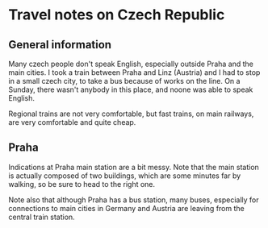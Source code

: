 Travel notes on Czech Republic
==============================

## General information

Many czech people don't speak English, especially outside Praha and the main cities. I took a train between Praha and Linz (Austria) and I had to stop in a small czech city, to take a bus because of works on the line. On a Sunday, there wasn't anybody in this place, and noone was able to speak English.

Regional trains are not very comfortable, but fast trains, on main railways, are very comfortable and quite cheap.


## Praha

Indications at Praha main station are a bit messy. Note that the main station is actually composed of two buildings, which are some minutes far by walking, so be sure to head to the right one.

Note also that although Praha has a bus station, many buses, especially for connections to main cities in Germany and Austria are leaving from the central train station.
